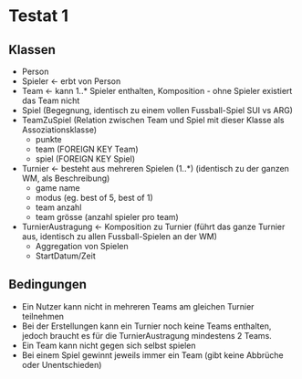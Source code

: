 # Testat 1

## Klassen

* Person
* Spieler <- erbt von Person
* Team <- kann 1..* Spieler enthalten, Komposition - ohne Spieler existiert das Team nicht
* Spiel (Begegnung, identisch zu einem vollen Fussball-Spiel SUI vs ARG)
* TeamZuSpiel (Relation zwischen Team und Spiel mit dieser Klasse als Assoziationsklasse)
    + punkte
    + team (FOREIGN KEY Team)
    + spiel (FOREIGN KEY Spiel)
* Turnier <- besteht aus mehreren Spielen (1..*) (identisch zu der ganzen WM, als Beschreibung)
    + game name
    + modus (eg. best of 5, best of 1)
    + team anzahl
    + team grösse (anzahl spieler pro team)
* TurnierAustragung <- Komposition zu Turnier (führt das ganze Turnier aus, identisch zu allen Fussball-Spielen an der WM)
    + Aggregation von Spielen
    + StartDatum/Zeit

## Bedingungen

* Ein Nutzer kann nicht in mehreren Teams am gleichen Turnier teilnehmen
* Bei der Erstellungen kann ein Turnier noch keine Teams enthalten, jedoch braucht es für die TurnierAustragung mindestens 2 Teams.
* Ein Team kann nicht gegen sich selbst spielen
* Bei einem Spiel gewinnt jeweils immer ein Team (gibt keine Abbrüche oder Unentschieden)